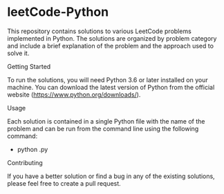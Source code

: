 # leetCode-Python

This repository contains solutions to various LeetCode problems implemented in Python. The solutions are organized by problem category and include a brief explanation of the problem and the approach used to solve it.

Getting Started

To run the solutions, you will need Python 3.6 or later installed on your machine. You can download the latest version of Python from the official website (https://www.python.org/downloads/).

Usage

Each solution is contained in a single Python file with the name of the problem and can be run from the command line using the following command:
- python <filename>.py
        
Contributing
        
If you have a better solution or find a bug in any of the existing solutions, please feel free to create a pull request.
